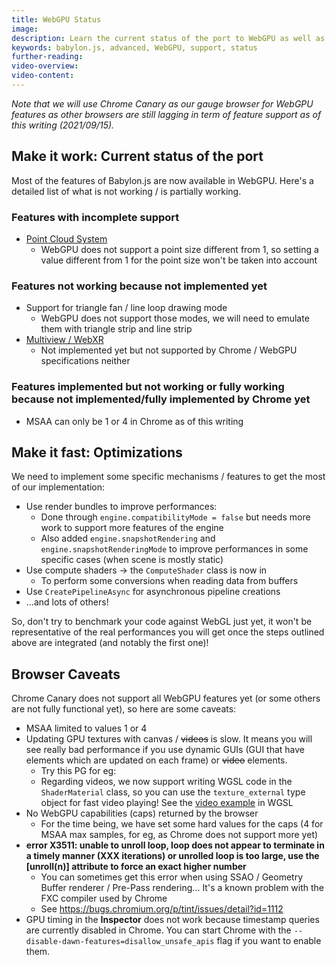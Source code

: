 ```yaml
---
title: WebGPU Status
image: 
description: Learn the current status of the port to WebGPU as well as the next steps and caveats to be aware of.
keywords: babylon.js, advanced, WebGPU, support, status
further-reading:
video-overview:
video-content:
---
```


*Note that we will use Chrome Canary as our gauge browser for WebGPU features as other browsers are still lagging in term of feature support as of this writing (2021/09/15).*

## Make it work: Current status of the port
Most of the features of Babylon.js are now available in WebGPU. Here's a detailed list of what is not working / is partially working.

### Features with incomplete support
* [Point Cloud System](/typedoc/classes/babylon.pointscloudsystem)
  * WebGPU does not support a point size different from 1, so setting a value different from 1 for the point size won't be taken into account

### Features not working because not implemented yet
* Support for triangle fan / line loop drawing mode
  * WebGPU does not support those modes, we will need to emulate them with triangle strip and line strip
* [Multiview / WebXR](/divingDeeper/cameras/multiViewsPart1)
  * Not implemented yet but not supported by Chrome / WebGPU specifications neither

### Features implemented but not working or fully working because not implemented/fully implemented by Chrome yet
* MSAA can only be 1 or 4 in Chrome as of this writing

## Make it fast: Optimizations
We need to implement some specific mechanisms / features to get the most of our implementation:
* Use render bundles to improve performances:
  * Done through `engine.compatibilityMode = false` but needs more work to support more features of the engine
  * Also added `engine.snapshotRendering` and `engine.snapshotRenderingMode` to improve performances in some specific cases (when scene is mostly static)
* Use compute shaders -> the `ComputeShader` class is now in
  * To perform some conversions when reading data from buffers
* Use `CreatePipelineAsync` for asynchronous pipeline creations
* ...and lots of others!

So, don't try to benchmark your code against WebGL just yet, it won't be representative of the real performances you will get once the steps outlined above are integrated (and notably the first one)!

## Browser Caveats
Chrome Canary does not support all WebGPU features yet (or some others are not fully functional yet), so here are some caveats:
* MSAA limited to values 1 or 4
* Updating GPU textures with canvas / ~~videos~~ is slow. It means you will see really bad performance if you use dynamic GUIs (GUI that have elements which are updated on each frame) or ~~video~~ elements.
  * Try this PG for eg: <Playground id="#6X9UMD#13" title="Multiple dynamic GUIs + Video" description="Example showing the bad performance we currently have when using dynamic GUIs and videos"/>
  * Regarding videos, we now support writing WGSL code in the `ShaderMaterial` class, so you can use the `texture_external` type object for fast video playing! See the [video example](/advanced_topics/webGPU/webGPUWGSL#examples) in WGSL
* No WebGPU capabilities (caps) returned by the browser
  * For the time being, we have set some hard values for the caps (4 for MSAA max samples, for eg, as Chrome does not support more yet)
* **error X3511: unable to unroll loop, loop does not appear to terminate in a timely manner (XXX iterations) or unrolled loop is too large, use the [unroll(n)] attribute to force an exact higher number**
  * You can sometimes get this error when using SSAO / Geometry Buffer renderer / Pre-Pass rendering... It's a known problem with the FXC compiler used by Chrome
  * See https://bugs.chromium.org/p/tint/issues/detail?id=1112
* GPU timing in the **Inspector** does not work because timestamp queries are currently disabled in Chrome. You can start Chrome with the `--disable-dawn-features=disallow_unsafe_apis` flag if you want to enable them.
